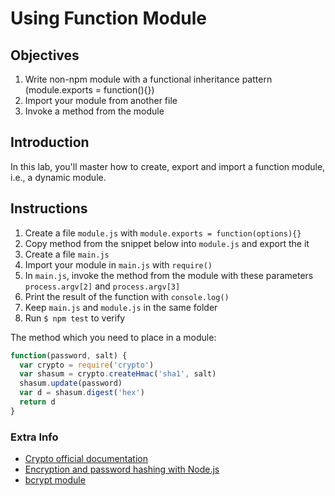 # Using Function Module

## Objectives

1. Write non-npm module with a functional inheritance pattern (module.exports = function(){})
1. Import your module from another file
1. Invoke a method from the module

## Introduction

In this lab, you'll master how to create, export and import a function module, i.e., a dynamic module.

## Instructions

1. Create a file `module.js` with `module.exports = function(options){}`
2. Copy method from the snippet below into `module.js` and export the it
3. Create a file `main.js` 
4. Import your module in `main.js` with `require()`
5. In `main.js`, invoke the method from the module with these parameters `process.argv[2]` and `process.argv[3]`
6. Print the result of the function with `console.log()`
6. Keep `main.js` and `module.js` in the same folder
6. Run `$ npm test` to verify


The method which you need to place in a module:

```js
function(password, salt) {
  var crypto = require('crypto')
  var shasum = crypto.createHmac('sha1', salt)
  shasum.update(password)
  var d = shasum.digest('hex')
  return d
}
```

### Extra Info


* [Crypto official documentation](https://nodejs.org/docs/v0.6.18/api/crypto.html#crypto_crypto)
* [Encryption and password hashing with Node.js](https://masteringmean.com/lessons/46-Encryption-and-password-hashing-with-Nodejs)
* [bcrypt module](https://github.com/ncb000gt/node.bcrypt.js)